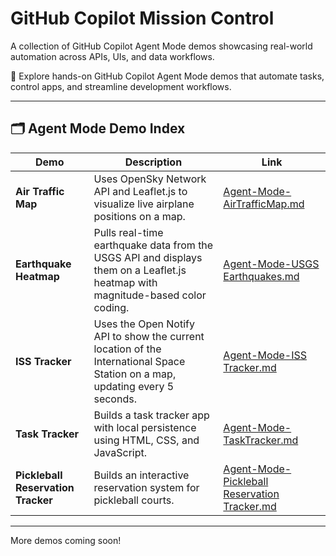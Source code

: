 # GitHub Copilot Mission Control

A collection of GitHub Copilot Agent Mode demos showcasing real-world automation across APIs, UIs, and data workflows.

🚀 Explore hands-on GitHub Copilot Agent Mode demos that automate tasks, control apps, and streamline development workflows.

---

## 🗂️ Agent Mode Demo Index

| Demo | Description | Link |
|------|-------------|------|
| **Air Traffic Map** | Uses OpenSky Network API and Leaflet.js to visualize live airplane positions on a map. | [Agent-Mode-AirTrafficMap.md](Agent-Mode-AirTrafficMap.md) |
| **Earthquake Heatmap** | Pulls real-time earthquake data from the USGS API and displays them on a Leaflet.js heatmap with magnitude-based color coding. | [Agent-Mode-USGS Earthquakes.md](Agent-Mode-USGS%20Earthquakes.md) |
| **ISS Tracker** | Uses the Open Notify API to show the current location of the International Space Station on a map, updating every 5 seconds. | [Agent-Mode-ISS Tracker.md](Agent-Mode-ISS%20Tracker.md) |
| **Task Tracker** | Builds a task tracker app with local persistence using HTML, CSS, and JavaScript. | [Agent-Mode-TaskTracker.md](Agent-Mode-TaskTracker.md) |
| **Pickleball Reservation Tracker** | Builds an interactive reservation system for pickleball courts. | [Agent-Mode-Pickleball Reservation Tracker.md](Agent-Mode-Pickleball%20Reservation%20Tracker.md) |

---

More demos coming soon!

